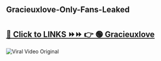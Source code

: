 
 ## Gracieuxlove-Only-Fans-Leaked

# <h2><a href="https://clipsfans.com/Gracieuxlove&ref=git">🔗 Click to LINKS ⏩⏩ 👉 🟢 Gracieuxlove </a></h2>

<a href="https://clipsfans.com/Gracieuxlove&ref=git" rel="nofollow" data-target="animated-image.originalLink"><img src="https://i.ibb.co.com/xMMVF88/686577567.gif" alt="Viral Video Original" style="max-width: 100%; display: inline-block;" data-target="animated-image.originalImage"></a>
